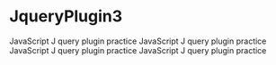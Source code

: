 # JqueryPlugin3
JavaScript J query plugin practice JavaScript J query plugin practice  JavaScript J query plugin practice  JavaScript J query plugin practice 
